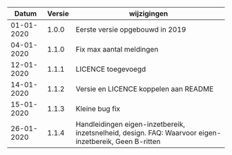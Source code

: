 Datum|Versie|wijzigingen
-----------|-------|------------
01-01-2020|1.0.0|Eerste versie opgebouwd in 2019
04-01-2020|1.1.0|Fix max aantal meldingen
12-01-2020|1.1.1|LICENCE toegevoegd
14-01-2020|1.1.2|Versie en LICENCE koppelen aan README
15-01-2020|1.1.3|Kleine bug fix
26-01-2020|1.1.4|Handleidingen eigen-inzetbereik, inzetsnelheid, design. FAQ: Waarvoor eigen-inzetbereik, Geen B-ritten
